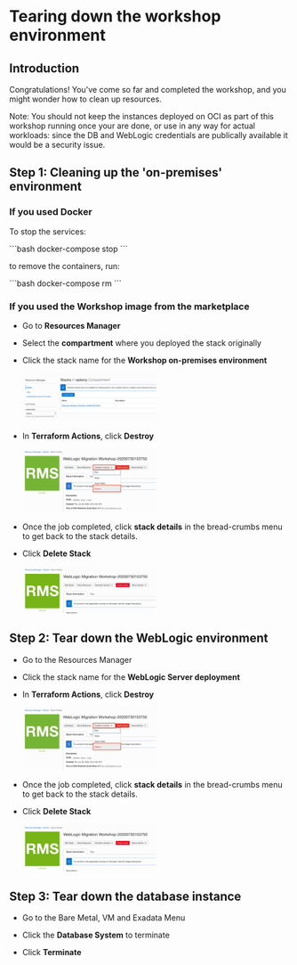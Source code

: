 # Tearing down the workshop environment

## Introduction

Congratulations! You've come so far and completed the workshop, and you might wonder how to clean up resources.

Note:
You should not keep the instances deployed on OCI as part of this workshop running once your are done, or use in any way for actual workloads: since the DB and WebLogic credentials are publically available it would be a security issue.

## **Step 1:** Cleaning up the 'on-premises' environment

### If you used Docker

To stop the services:

<copy>
```bash
docker-compose stop
```
</copy>

to remove the containers, run:

<copy>
```bash
docker-compose rm
```
</copy>

### If you used the Workshop image from the marketplace

- Go to **Resources Manager**

- Select the **compartment** where you deployed the stack originally

- Click the stack name for the **Workshop on-premises environment**

  <img src="./images/stack.png"  width="50%">

- In **Terraform Actions**, click **Destroy**

  <img src="./images/tf-destroy.png"  width="50%">

- Once the job completed, click **stack details** in the bread-crumbs menu to get back to the stack details.

- Click **Delete Stack**

  <img src="./images/delete-stack.png"  width="50%">

## **Step 2:** Tear down the WebLogic environment

- Go to the Resources Manager

- Click the stack name for the **WebLogic Server deployment**

- In **Terraform Actions**, click **Destroy**

  <img src="./images/tf-destroy.png"  width="50%">

- Once the job completed, click **stack details** in the bread-crumbs menu to get back to the stack details.

- Click **Delete Stack**

  <img src="./images/delete-stack.png"  width="50%">

## **Step 3:** Tear down the database instance

- Go to the Bare Metal, VM and Exadata Menu

- Click the **Database System** to terminate

- Click **Terminate**
